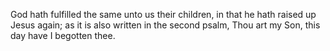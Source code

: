 God hath fulfilled the same unto us their children, in that he hath raised up Jesus again; as it is also written in the second psalm, Thou art my Son, this day have I begotten thee.
